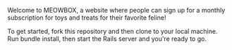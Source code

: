 Welcome to MEOWBOX, a website where people can sign up for a monthly subscription for toys and treats for their favorite feline!

To get started, fork this repository and then clone to your local machine. Run bundle install, then start the Rails
server and you're ready to go.
